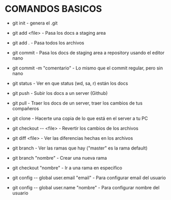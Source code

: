 # COMANDOS BASICOS 

* git init                      -   genera el .git
* git add \<file\>              -   Pasa los docs a staging area 
* git add .                     -   Pasa todos los archivos
* git commit                    -   Pasa los docs de staging area a repository usando el editor nano
* git commit -m "comentario"    -   Lo mismo que el commit regular, pero sin nano
* git status                    -   Ver en que status (wd, sa, r) están los docs
* git push                      -   Subir los docs a un server (Github)
* git pull                      -   Traer los docs de un server, traer los cambios de tus compañeros
* git clone                     -   Hacerte una copia de lo que está en el server a tu PC
* git checkout -- \<file\>      -   Revertir los cambios de los archivos
* git diff \<file\>             -   Ver las diferencias hechas en los archivos
* git branch                    -   Ver las ramas que hay ("master" es la rama default)
* git branch "nombre"           -   Crear una nueva rama
* git checkout "nombre"         -   Ir a una rama en especifico 

*  git config -- global user.email "email"          -   Para configurar email del usuario
*  git config -- global user.name "nombre"          -   Para configurar nombre del usuario
